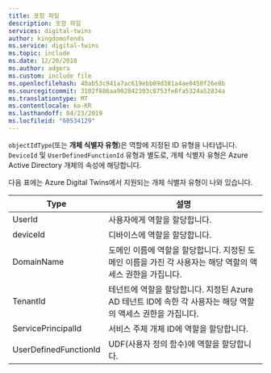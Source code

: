 ```yaml
---
title: 포함 파일
description: 포함 파일
services: digital-twins
author: kingdomofends
ms.service: digital-twins
ms.topic: include
ms.date: 12/20/2018
ms.author: adgera
ms.custom: include file
ms.openlocfilehash: 40ab53c941a7ac619ebb09d381a4ae0450f26e8b
ms.sourcegitcommit: 3102f886aa962842303c8753fe8fa5324a52834a
ms.translationtype: MT
ms.contentlocale: ko-KR
ms.lasthandoff: 04/23/2019
ms.locfileid: "60534129"
---
```

`objectIdType`(또는 **개체 식별자 유형**)은 역할에 지정된 ID 유형을 나타냅니다. `DeviceId` 및 `UserDefinedFunctionId` 유형과 별도로, 개체 식별자 유형은 Azure Active Directory 개체의 속성에 해당합니다.

다음 표에는 Azure Digital Twins에서 지원되는 개체 식별자 유형이 나와 있습니다.

| Type | 설명 |
| --- | --- |
| UserId | 사용자에게 역할을 할당합니다. |
| deviceId | 디바이스에 역할을 할당합니다. |
| DomainName | 도메인 이름에 역할을 할당합니다. 지정된 도메인 이름을 가진 각 사용자는 해당 역할의 액세스 권한을 가집니다. |
| TenantId | 테넌트에 역할을 할당합니다. 지정된 Azure AD 테넌트 ID에 속한 각 사용자는 해당 역할의 액세스 권한을 가집니다. |
| ServicePrincipalId | 서비스 주체 개체 ID에 역할을 할당합니다. |
| UserDefinedFunctionId | UDF(사용자 정의 함수)에 역할을 할당합니다. |